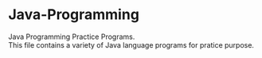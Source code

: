 # Java-Programming
Java Programming Practice Programs. <br>
This file contains a variety of Java language programs for pratice purpose.
